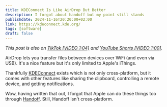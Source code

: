 ```yaml
---
title: KDEConnect Is Like AirDrop But Better
description: I forgot about handoff but my point still stands
publishdate: 2024-11-16T20:20:00+02:00
link: https://kdeconnect.kde.org/
tags: [software]
draft: false
---
```


*This post is also on [TikTok [VIDEO 1:04]](https://www.tiktok.com/@faraixyz/video/7437857053084765496) and [YouTube Shorts [VIDEO 1:00]](https://www.youtube.com/shorts/zAnY42uRDy0).*

AirDrop lets you transfer files between devices over WiFi (and even via USB). It's a nice feature but it's only limited to Apple's iThings.

Thankfully [KDEConnect](https://kdeconnect.kde.org/) exists which is not only cross-platform, but it comes with other features like sharing the clipboard, controlling a remote device, and getting notifications. 

Wow, having written that out, I forgot that Apple can do these things too through [Handoff](https://support.apple.com/en-us/102426). Still, Handoff isn't cross-platform.
